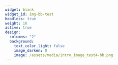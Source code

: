 ```yaml
---
widget: blank
widget_id: img-bb-test
headless: true
weight: 10
active: true
design:
  columns: "2"
  background:
    text_color_light: false
    image_darken: 0
    image: /assets/media/intro_image_test4-bb.png
---
```

